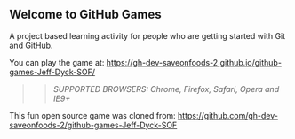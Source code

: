## Welcome to GitHub Games

A project based learning activity for people who are getting started with Git and GitHub.

You can play the game at: https://gh-dev-saveonfoods-2.github.io/github-games-Jeff-Dyck-SOF/

>> _*SUPPORTED BROWSERS*: Chrome, Firefox, Safari, Opera and IE9+_

This fun open source game was cloned from: https://github.com/gh-dev-saveonfoods-2/github-games-Jeff-Dyck-SOF
